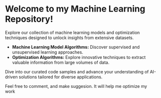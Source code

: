 # Welcome to my Machine Learning Repository! 

Explore our collection of machine learning models and optimization techniques designed to unlock insights from extensive datasets.

- **Machine Learning Model Algorithms:** Discover supervised and unsupervised learning approaches.
- **Optimization Algorithms:** Explore innovative techniques to extract valuable information from large volumes of data.

Dive into our curated code samples and advance your understanding of AI-driven solutions tailored for diverse applications.

Feel free to comment, and make suggesion. It will help me optimize my work
